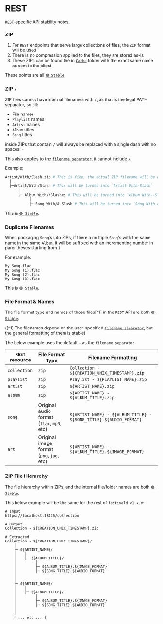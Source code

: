 # REST
[`REST`](../rest/rest.md)-specific API stability notes.

### ZIP
1. For `REST` endpoints that serve large collections of files, the `ZIP` format will be used
2. There is no compression applied to the files, they are stored as-is
3. These ZIPs can be found the in [`Cache`](../disk.md) folder with the exact same name as sent to the client

These points are all [`🟢 Stable`](marker.md).

### ZIP `/`
ZIP files cannot have internal filenames with `/`, as that is the legal PATH separator, so all:
- File names
- `Playlist` names
- `Artist` names
- `Album` titles
- `Song` titles

inside ZIPs that contain `/` will always be replaced with a single dash with no spaces: `-`

This also applies to the [`filename_separator`](../config.md), it cannot include `/`.

Example:
```bash
Artist/With/Slash.zip # This is fine, the actual ZIP filename will be quoted.
  │
  ├─Artist/With/Slash # This will be turned into `Artist-With-Slash`
      │
      ├─ Album With//Slashes # This will be turned into `Album With--Slashes`
           │
           ├─ Song With/A Slash # This will be turned into `Song With-A Slash`
```

This is [`🟢 Stable`](marker.md).

### Duplicate Filenames
When packaging `Song`'s into ZIPs, if there a multiple `Song`'s with the same name in the same `Album`, it will be suffixed with an incrementing number in parentheses starting from `1`.

For example:
```plaintext
My Song.flac
My Song (1).flac
My Song (2).flac
My Song (3).flac
```

This is [`🟢 Stable`](marker.md).

### File Format & Names
The file format type and names of those files[^1] in the `REST` API are both [`🟢 Stable`](marker.md).

([^1] The filenames depend on the user-specified [`filename_separator`](../config.md), but the general formatting of them is stable)

The below example uses the default ` - ` as the `filename_separator`.

| `REST` resource | File Format Type                           | Filename Formatting |
|-----------------|--------------------------------------------|---------------------|
| `collection`    | `zip`                                      | `Collection - ${CREATION_UNIX_TIMESTAMP}.zip`
| `playlist`      | `zip`                                      | `Playlist - ${PLAYLIST_NAME}.zip`
| `artist`        | `zip`                                      | `${ARTIST_NAME}.zip`
| `album`         | `zip`                                      | `${ARTIST_NAME} - ${ALBUM_TITLE}.zip`
| `song`          | Original audio format (`flac`, `mp3`, etc) | `${ARTIST_NAME} - ${ALBUM_TITLE} - ${SONG_TITLE}.${AUDIO_FORMAT}`
| `art`           | Original image format (`png`, `jpg`, etc)  | `${ARTIST_NAME} - ${ALBUM_TITLE}.${IMAGE_FORMAT}`

### ZIP File Hierarchy
The file hierarchy within ZIPs, and the internal file/folder names are both [`🟢 Stable`](marker.md).

This below example will be the same for the rest of `festivald v1.x.x`:
```plaintext
# Input
https://localhost:18425/collection

# Output
Collection - ${CREATION_UNIX_TIMESTAMP}.zip

# Extracted
Collection - ${CREATION_UNIX_TIMESTAMP}/
    │
    ├─ ${ARTIST_NAME}/
    │    │
    │    ├─ ${ALBUM_TITLE}/
    │         │
    │         ├─ ${ALBUM_TITLE}.${IMAGE_FORMAT}
    │         ├─ ${SONG_TITLE}.${AUDIO_FORMAT}
    │
    │
    ├─ ${ARTIST_NAME}/
    │    │
    │    ├─ ${ALBUM_TITLE}/
    │         │
    │         ├─ ${ALBUM_TITLE}.${IMAGE_FORMAT}
    │         ├─ ${SONG_TITLE}.${AUDIO_FORMAT}
    │
    │
	[ ... etc ... ]
```
